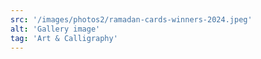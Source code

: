 ```yaml
---
src: '/images/photos2/ramadan-cards-winners-2024.jpeg'
alt: 'Gallery image'
tag: 'Art & Calligraphy'
---
```

